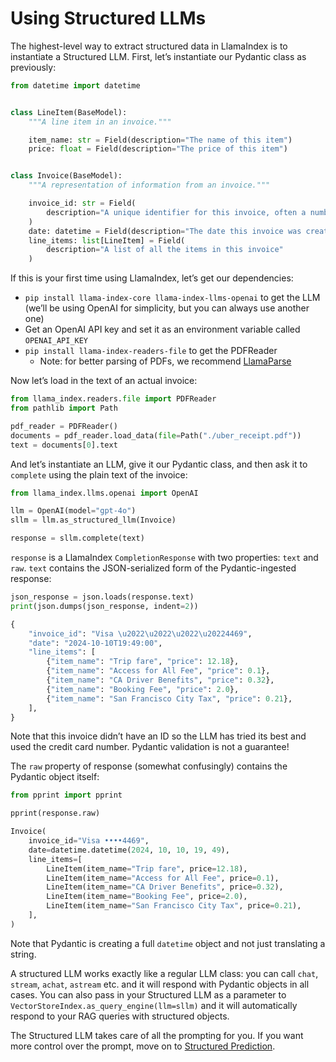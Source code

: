 # Using Structured LLMs

The highest-level way to extract structured data in LlamaIndex is to instantiate a Structured LLM. First, let’s instantiate our Pydantic class as previously:

```python
from datetime import datetime


class LineItem(BaseModel):
    """A line item in an invoice."""

    item_name: str = Field(description="The name of this item")
    price: float = Field(description="The price of this item")


class Invoice(BaseModel):
    """A representation of information from an invoice."""

    invoice_id: str = Field(
        description="A unique identifier for this invoice, often a number"
    )
    date: datetime = Field(description="The date this invoice was created")
    line_items: list[LineItem] = Field(
        description="A list of all the items in this invoice"
    )
```

If this is your first time using LlamaIndex, let’s get our dependencies:

- `pip install llama-index-core llama-index-llms-openai` to get the LLM (we’ll be using OpenAI for simplicity, but you can always use another one)
- Get an OpenAI API key and set it as an environment variable called `OPENAI_API_KEY`
- `pip install llama-index-readers-file` to get the PDFReader
    - Note: for better parsing of PDFs, we recommend [LlamaParse](https://docs.cloud.llamaindex.ai/llamaparse/getting_started)

Now let’s load in the text of an actual invoice:

```python
from llama_index.readers.file import PDFReader
from pathlib import Path

pdf_reader = PDFReader()
documents = pdf_reader.load_data(file=Path("./uber_receipt.pdf"))
text = documents[0].text
```

And let’s instantiate an LLM, give it our Pydantic class, and then ask it to `complete` using the plain text of the invoice:

```python
from llama_index.llms.openai import OpenAI

llm = OpenAI(model="gpt-4o")
sllm = llm.as_structured_llm(Invoice)

response = sllm.complete(text)
```

`response` is a LlamaIndex `CompletionResponse` with two properties: `text` and `raw`. `text` contains the JSON-serialized form of the Pydantic-ingested response:

```python
json_response = json.loads(response.text)
print(json.dumps(json_response, indent=2))
```

```python
{
    "invoice_id": "Visa \u2022\u2022\u2022\u20224469",
    "date": "2024-10-10T19:49:00",
    "line_items": [
        {"item_name": "Trip fare", "price": 12.18},
        {"item_name": "Access for All Fee", "price": 0.1},
        {"item_name": "CA Driver Benefits", "price": 0.32},
        {"item_name": "Booking Fee", "price": 2.0},
        {"item_name": "San Francisco City Tax", "price": 0.21},
    ],
}
```

Note that this invoice didn’t have an ID so the LLM has tried its best and used the credit card number. Pydantic validation is not a guarantee!

The `raw` property of response (somewhat confusingly) contains the Pydantic object itself:

```python
from pprint import pprint

pprint(response.raw)
```

```python
Invoice(
    invoice_id="Visa ••••4469",
    date=datetime.datetime(2024, 10, 10, 19, 49),
    line_items=[
        LineItem(item_name="Trip fare", price=12.18),
        LineItem(item_name="Access for All Fee", price=0.1),
        LineItem(item_name="CA Driver Benefits", price=0.32),
        LineItem(item_name="Booking Fee", price=2.0),
        LineItem(item_name="San Francisco City Tax", price=0.21),
    ],
)
```

Note that Pydantic is creating a full `datetime` object and not just translating a string.

A structured LLM works exactly like a regular LLM class: you can call `chat`, `stream`, `achat`, `astream` etc. and it will respond with Pydantic objects in all cases. You can also pass in your Structured LLM as a parameter to `VectorStoreIndex.as_query_engine(llm=sllm)` and it will automatically respond to your RAG queries with structured objects.

The Structured LLM takes care of all the prompting for you. If you want more control over the prompt, move on to [Structured Prediction](structured_prediction.md).
